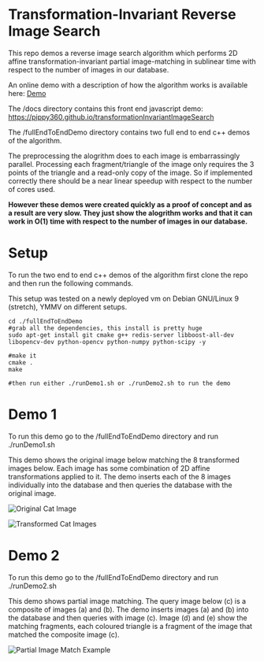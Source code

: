 # Transformation-Invariant Reverse Image Search 

This repo demos a reverse image search algorithm which performs 2D affine transformation-invariant partial image-matching in sublinear time with respect to the number of images in our database.

An online demo with a description of how the algorithm works is available here: 
[Demo](https://pippy360.github.io/transformationInvariantImageSearch)

The /docs directory contains this front end javascript demo: https://pippy360.github.io/transformationInvariantImageSearch

The /fullEndToEndDemo directory contains two full end to end c++ demos of the algorithm. 

The preprocessing the alogrithm does to each image is embarrassingly parallel. Processing each fragment/triangle of the image only requires the 3 points of the triangle and a read-only copy of the image. So if implemented correctly there should be a near linear speedup with respect to the number of cores used.

**However these demos were created quickly as a proof of concept and as a result are very slow. They just show the alogrithm works and that it can work in O(1) time with respect to the number of images in our database.**



# Setup



To run the two end to end c++ demos of the algorithm first clone the repo and then run the following commands.

This setup was tested on a newly deployed vm on Debian GNU/Linux 9 (stretch), YMMV on different setups.

```
cd ./fullEndToEndDemo
#grab all the dependencies, this install is pretty huge
sudo apt-get install git cmake g++ redis-server libboost-all-dev libopencv-dev python-opencv python-numpy python-scipy -y

#make it
cmake .
make

#then run either ./runDemo1.sh or ./runDemo2.sh to run the demo
```


# Demo 1


To run this demo go to the /fullEndToEndDemo directory and run ./runDemo1.sh 

This demo shows the original image below matching the 8 transformed images below. Each image has some combination of 2D affine transformations applied to it. The demo inserts each of the 8 images individually into the database and then queries the database with the original image.



![Original Cat Image](https://pippy360.github.io/transformationInvariantImageSearch/images/cat_original.png)

![Transformed Cat Images](https://pippy360.github.io/transformationInvariantImageSearch/images/8cats.png)



# Demo 2


To run this demo go to the /fullEndToEndDemo directory and run ./runDemo2.sh 

This demo shows partial image matching. The query image below (c) is a composite of images (a) and (b). The demo inserts images (a) and (b) into the database and then queries with image (c). Image (d) and (e) show the matching fragments, each coloured triangle is a fragment of the image that matched the composite image (c).



![Partial Image Match Example](https://pippy360.github.io/transformationInvariantImageSearch/images/compositeMatching.png)
